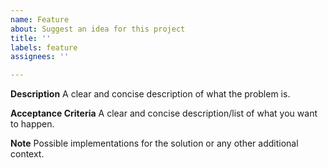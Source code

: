 ```yaml
---
name: Feature
about: Suggest an idea for this project
title: ''
labels: feature
assignees: ''

---
```


**Description**
A clear and concise description of what the problem is.

**Acceptance Criteria**
A clear and concise description/list of what you want to happen.

**Note**
Possible implementations for the solution or any other additional context.
